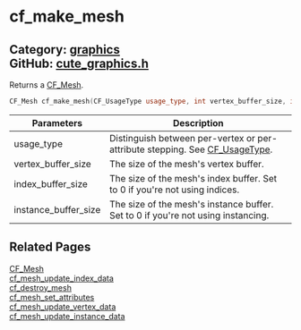 # cf_make_mesh

Category: [graphics](https://github.com/RandyGaul/cute_framework/blob/master/docs/api_reference?id=graphics)  
GitHub: [cute_graphics.h](https://github.com/RandyGaul/cute_framework/blob/master/include/cute_graphics.h)  
---

Returns a [CF_Mesh](https://github.com/RandyGaul/cute_framework/blob/master/docs/graphics/cf_mesh.md).

```cpp
CF_Mesh cf_make_mesh(CF_UsageType usage_type, int vertex_buffer_size, int index_buffer_size, int instance_buffer_size);
```

Parameters | Description
--- | ---
usage_type | Distinguish between per-vertex or per-attribute stepping. See [CF_UsageType](https://github.com/RandyGaul/cute_framework/blob/master/docs/graphics/cf_usagetype.md).
vertex_buffer_size | The size of the mesh's vertex buffer.
index_buffer_size | The size of the mesh's index buffer. Set to 0 if you're not using indices.
instance_buffer_size | The size of the mesh's instance buffer. Set to 0 if you're not using instancing.

## Related Pages

[CF_Mesh](https://github.com/RandyGaul/cute_framework/blob/master/docs/graphics/cf_mesh.md)  
[cf_mesh_update_index_data](https://github.com/RandyGaul/cute_framework/blob/master/docs/graphics/cf_mesh_update_index_data.md)  
[cf_destroy_mesh](https://github.com/RandyGaul/cute_framework/blob/master/docs/graphics/cf_destroy_mesh.md)  
[cf_mesh_set_attributes](https://github.com/RandyGaul/cute_framework/blob/master/docs/graphics/cf_mesh_set_attributes.md)  
[cf_mesh_update_vertex_data](https://github.com/RandyGaul/cute_framework/blob/master/docs/graphics/cf_mesh_update_vertex_data.md)  
[cf_mesh_update_instance_data](https://github.com/RandyGaul/cute_framework/blob/master/docs/graphics/cf_mesh_update_instance_data.md)  
